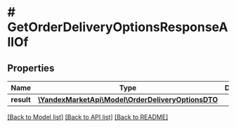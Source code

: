 # # GetOrderDeliveryOptionsResponseAllOf

## Properties

Name | Type | Description | Notes
------------ | ------------- | ------------- | -------------
**result** | [**\YandexMarketApi\Model\OrderDeliveryOptionsDTO**](OrderDeliveryOptionsDTO.md) |  | [optional]

[[Back to Model list]](../../README.md#models) [[Back to API list]](../../README.md#endpoints) [[Back to README]](../../README.md)
